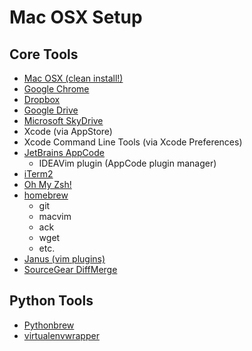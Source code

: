 # Mac OSX Setup

## Core Tools

- [Mac OSX (clean install!)](http://apple.com)
- [Google Chrome](https://www.google.com/intl/en/chrome/browser/)
- [Dropbox](http://dropbox.com)
- [Google Drive](http://drive.google.com)
- [Microsoft SkyDrive](https://skydrive.live.com)
- Xcode (via AppStore)
- Xcode Command Line Tools (via Xcode Preferences)
- [JetBrains AppCode](http://www.jetbrains.com/objc/)
    - IDEAVim plugin (AppCode plugin manager)
- [iTerm2](http://www.iterm2.com)
- [Oh My Zsh!](https://github.com/robbyrussell/oh-my-zsh)
- [homebrew](https://github.com/mxcl/homebrew)
    - git
    - macvim
    - ack
    - wget
    - etc.
- [Janus (vim plugins)](https://github.com/carlhuda/janus)
- [SourceGear DiffMerge](http://www.sourcegear.com/diffmerge/)

## Python Tools

- [Pythonbrew](https://github.com/utahta/pythonbrew)
- [virtualenvwrapper](http://www.doughellmann.com/docs/virtualenvwrapper/)
